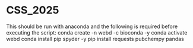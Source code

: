 # CSS_2025
This should be run with anaconda and the following is required before executing the script:
conda create -n webd -c bioconda -y
conda activate webd
conda install pip spyder -y 
pip install requests pubchempy pandas

